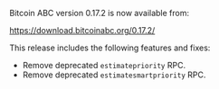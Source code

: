 Bitcoin ABC version 0.17.2 is now available from:

  <https://download.bitcoinabc.org/0.17.2/>

This release includes the following features and fixes:
 - Remove deprecated `estimatepriority` RPC.
 - Remove deprecated `estimatesmartpriority` RPC.
